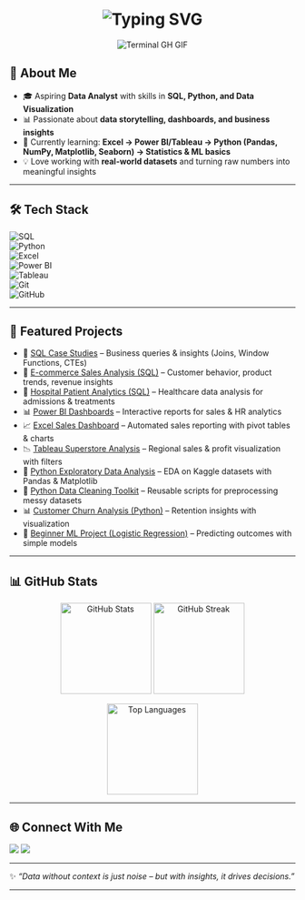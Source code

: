 <div align="center">
    <h1><img src="https://readme-typing-svg.herokuapp.com?font=Jetbrains+mono&size=40&duration=3000&color=33FF33&center=true&vCenter=true&width=435&lines=Hey..+I'm+Karan;This+is..;..my+Github..;" alt="Typing SVG"/></h1>
    <p><img src="termina-gh.gif" alt="Terminal GH GIF" /></p>
</div>


## 🚀 About Me  
- 🎓 Aspiring **Data Analyst** with skills in **SQL, Python, and Data Visualization**  
- 📊 Passionate about **data storytelling, dashboards, and business insights**  
- 🌱 Currently learning: **Excel → Power BI/Tableau → Python (Pandas, NumPy, Matplotlib, Seaborn) → Statistics & ML basics**  
- 💡 Love working with **real-world datasets** and turning raw numbers into meaningful insights  

---

## 🛠️ Tech Stack  
![SQL](https://img.shields.io/badge/SQL-025E8C?style=for-the-badge&logo=postgresql&logoColor=white)  
![Python](https://img.shields.io/badge/Python-3776AB?style=for-the-badge&logo=python&logoColor=white)  
![Excel](https://img.shields.io/badge/Excel-217346?style=for-the-badge&logo=microsoft-excel&logoColor=white)  
![Power BI](https://img.shields.io/badge/Power%20BI-F2C811?style=for-the-badge&logo=powerbi&logoColor=black)  
![Tableau](https://img.shields.io/badge/Tableau-E97627?style=for-the-badge&logo=tableau&logoColor=white)  
![Git](https://img.shields.io/badge/Git-F05033?style=for-the-badge&logo=git&logoColor=white)  
![GitHub](https://img.shields.io/badge/GitHub-181717?style=for-the-badge&logo=github&logoColor=white)  

---

## 📌 Featured Projects  

- 📂 [SQL Case Studies](#) – Business queries & insights (Joins, Window Functions, CTEs)  
- 🛒 [E-commerce Sales Analysis (SQL)](#) – Customer behavior, product trends, revenue insights  
- 🏥 [Hospital Patient Analytics (SQL)](#) – Healthcare data analysis for admissions & treatments  
- 📊 [Power BI Dashboards](#) – Interactive reports for sales & HR analytics  
- 📈 [Excel Sales Dashboard](#) – Automated sales reporting with pivot tables & charts  
- 📉 [Tableau Superstore Analysis](#) – Regional sales & profit visualization with filters  
- 🐼 [Python Exploratory Data Analysis](#) – EDA on Kaggle datasets with Pandas & Matplotlib  
- 🤖 [Python Data Cleaning Toolkit](#) – Reusable scripts for preprocessing messy datasets  
- 📊 [Customer Churn Analysis (Python)](#) – Retention insights with visualization  
- 🔮 [Beginner ML Project (Logistic Regression)](#) – Predicting outcomes with simple models  


---

## 📊 GitHub Stats  

<p align="center">
  <img src="https://github-readme-stats.vercel.app/api?username=Karan2007May&show_icons=true&theme=radical" alt="GitHub Stats" height="160"/>
  <img src="https://github-readme-streak-stats.herokuapp.com/?user=Karan2007May&theme=radical" alt="GitHub Streak" height="160"/>
</p>

<p align="center">
  <img src="https://github-readme-stats.vercel.app/api/top-langs/?username=Karan2007May&layout=compact&theme=radical" alt="Top Languages" height="160"/>
</p>  

---

## 🌐 Connect With Me  
<p align="left">
  <a href="[https://linkedin.com/in/your-linkedin](https://www.linkedin.com/in/karan-gattani-193672275/)"><img src="https://img.shields.io/badge/LinkedIn-0A66C2?style=for-the-badge&logo=linkedin&logoColor=white"/></a>
  <a href="mailto:karangattani07@gmail.com"><img src="https://img.shields.io/badge/Email-D14836?style=for-the-badge&logo=gmail&logoColor=white"/></a>
</p>

---

✨ *“Data without context is just noise – but with insights, it drives decisions.”*  
******
